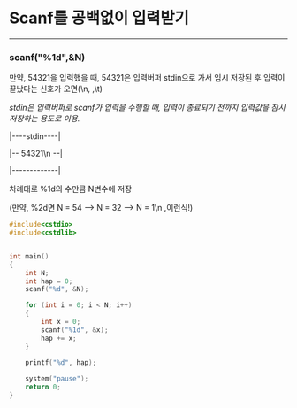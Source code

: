 # Scanf를 공백없이 입력받기
-------------------------------------------------------------------------------------

### scanf("%1d",&N)

만약, 54321을 입력했을 때, 54321은 입력버퍼 stdin으로 가서 임시 저장된 후 입력이 끝났다는 신호가 오면(\n, ,\t)

 
*stdin은 입력버퍼로 scanf가 입력을 수행할 때, 입력이 종료되기 전까지 입력값을 잠시 저장하는 용도로 이용.*       


|----stdin----|                         
                                              
|-- 54321\n --|                       

|-------------|


 
 
차례대로 %1d의 수만큼 N변수에 저장

(만약, %2d면 N = 54 --> N = 32 --> N = 1\n ,이런식!)


```c
#include<cstdio>
#include<cstdlib>


int main()
{
	int N;
	int hap = 0;
	scanf("%d", &N);

	for (int i = 0; i < N; i++)
	{
		int x = 0;
		scanf("%1d", &x);
		hap += x;
	}

	printf("%d", hap);
	
	system("pause");
	return 0;
}
```
